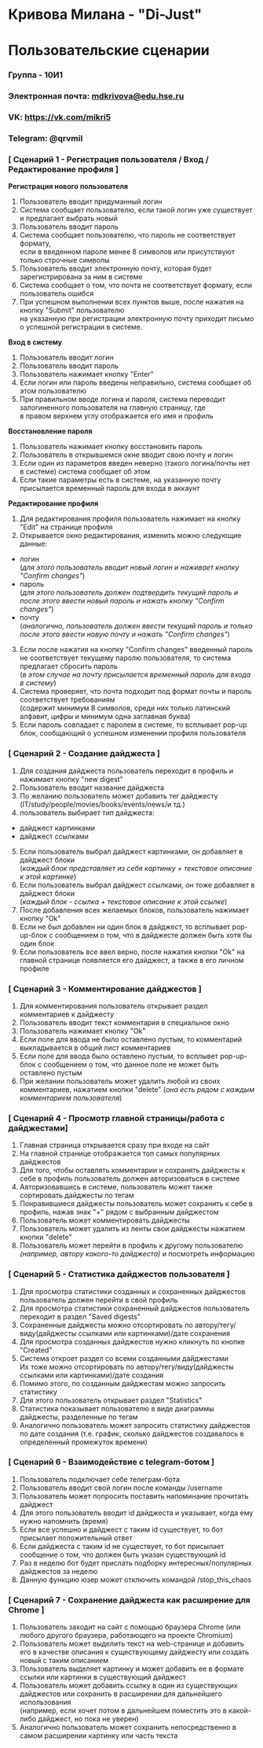 # Кривова Милана - "Di-Just"  
# Пользовательские сценарии  
### Группа - 10И1  
### Электронная почта: mdkrivova@edu.hse.ru  
### VK: https://vk.com/mikri5  
### Telegram: @qrvmil  

### [ Сценарий 1 - Регистрация пользователя / Вход / Редактирование профиля  ]  
**Регистрация нового пользователя**  
1. Пользователь вводит придуманный логин
2. Система сообщает пользователю, если такой логин уже существует и предлагает выбрать новый
3. Пользователь вводит пароль
4. Система сообщает пользователю, что пароль не соответствует формату,  
если в введенном пароле менее 8 символов или присутствуют только строчные символы
5. Пользователь вводит электронную почту, которая будет зарегистрирована за ним в системе  
6. Система сообщает о том, что почта не соответствует формату, если пользователь ошибся
7. При успешном выполнении всех пунктов выше, после нажатия на кнопку "Submit" пользователю  
на указанную при регистрации электронную почту приходит письмо о успешной регистрации в системе.  

**Вход в систему**  
1. Пользователь вводит логин
2. Пользователь вводит пароль
3. Пользователь нажимает кнопку "Enter"
4. Если логин или пароль введены неправильно, система сообщает об этом пользователю
5. При правильном вводе логина и пароля, система переводит залогиненного пользователя на главную страницу, где  
в правом верхнем углу отображается его имя и профиль  

**Восстановление пароля**  
1. Пользователь нажимает кнопку восстановить пароль  
2. Пользователь в открывшемся окне вводит свою почту и логин  
3. Если один из параметров введен неверно (такого логина/почты нет в системе) система сообщает об этом  
4. Если такие параметры есть в системе, на указанную почту присылается временный пароль для входа в аккаунт  

**Редактирование профиля**
1. Для редактирования профиля пользователь нажимает на кнопку "Edit" на странице профиля  
2. Открывается окно редактирования, изменить можно следующие данные:  
- логин  
(*для этого пользователь вводит новый логин и наживает кнопку "Confirm changes"*)  
- пароль  
(*для этого пользователь должен подтвердить текущий пароль и после этого ввести новый пароль и нажать кнопку "Confirm changes"*)  
- почту  
(*аналогично, пользователь должен ввести текущий пароль и только после этого ввести новую почту и нажать "Confirm changes"*)  
3. Если после нажатия на кнопку "Confirm changes" введенный пароль не соответствует текущему паролю пользователя, то система предлагает сбросить пароль  
(*в этом случае на почту присылается временный пароль для входа в систему*)  
4. Система проверяет, что почта подходит под формат почты и пароль соответствует требованиям  
(содержит минимум 8 символов, среди них только латинский алфавит, цифры и минимум одна заглавная буква)  
5. Если пароль совпадает с паролем в системе, то всплывает pop-up блок, сообщающий о успешном изменении профиля пользователя  

### [ Сценарий 2 - Создание дайджеста ]
1. Для создания дайджеста пользователь переходит в профиль и нажимает кнопку "new digest"  
2. Пользователь вводит название дайджеста  
3. По желанию пользователь может добавить тег дайджесту (IT/study/people/movies/books/events/news/и тд.)  
4. пользователь выбирает тип дайджеста:  
- дайджест картинками  
- дайджест ссылками  
5. Если пользователь выбрал дайджест картинками, он добавляет в дайджест блоки  
(*каждый блок представляет из себя картинку + текстовое описание к этой картинке*)  
6. Если пользователь выбрал дайджест ссылками, он тоже добавляет в дайджест блоки  
(*каждый блок - ссылка + текстовое описание к этой ссылке*)  
7. После добавления всех желаемых блоков, пользователь нажимает кнопку "Ok"  
8. Если не был добавлен ни один блок в дайджест, то всплывает pop-up-блок с сообщением о том, что в дайджесте должен быть хотя бы один блок  
9. Если пользователь все ввел верно, после нажатия кнопки "Ok" на главной странице появляется его дайджест, а также в его личном профиле  

### [ Сценарий 3 - Комментирование дайджестов ]
1. Для комментирования пользователь открывает раздел комментариев к дайджесту  
2. Пользователь вводит текст комментария в специальное окно  
3. Пользователь нажимает кнопку "Ok"
4. Если поле для ввода не было оставлено пустым, то комментарий выкладывается в общий лист комментариев  
5. Если поле для ввода было оставлено пустым, то всплывет pop-up-блок с сообщением о том, что данное поле не может быть оставлено пустым  
6. При желании пользователь может удалить любой из своих комментариев, нажатием кнопки "delete" (*она есть рядом с каждым комментарием пользователя*)  

### [ Сценарий 4 - Просмотр главной страницы/работа с дайджестами]  
1. Главная страница открывается сразу при входе на сайт  
2. На главной странице отображается топ самых популярных дайджестов  
3. Для того, чтобы оставлять комментарии и сохранять дайджесты к себе в профиль пользователь должен авторизоваться в системе  
4. Авторизовавшись в системе, пользователь может также сортировать дайджесты по тегам  
5. Понравившиеся дайджесты пользователь может сохранить к себе в профиль, нажав знак "+" рядом с выбранным дайджестом  
6. Пользователь может комментировать дайджесты  
7. Пользователь может удалить из ленты свои дайджесты нажатием кнопки "delete"  
8. Пользователь может перейти в профиль к другому пользователю *(например, автору какого-то дайджеста)* и посмотреть информацию  

### [ Сценарий 5 - Статистика дайджестов пользователя ]
1. Для просмотра статистики созданных и сохраненных дайджестов пользователь должен перейти в свой профиль  
2. Для просмотра статистики сохраненный дайджестов пользователь переходит в раздел "Saved digests"  
3. Сохраненные дайджесты можно отсортировать по автору/тегу/виду(дайджесты ссылками или картинками)/дате сохранения  
4. Для просмотра созданных дайджестов нужно кликнуть по кнопке "Created"  
5. Система откроет раздел со всеми созданными дайджестами  
Их тоже можно отсортировать по автору/тегу/виду(дайджесты ссылками или картинками)/дате создания  
6. Помимо этого, по созданным дайджестам можно запросить статистику
7. Для этого пользователь открывает раздел "Statistics"  
8. Статистика показывает пользователю в виде диаграммы дайджесты, разделенные по тегам  
9. Аналогично пользователь может запросить статистику дайджестов по дате создания (т.е. график, сколько дайджестов создавалось в определенный промежуток времени)  

### [ Сценарий 6 - Взаимодействие с telegram-ботом ]  
1. Пользователь подключает себе телеграм-бота  
2. Пользователь вводит свой логин после команды /username  
3. Пользователь может попросить поставить напоминание прочитать дайджест
4. Для этого пользователь вводит id дайджеста и указывает, когда ему нужно напомнить (время)  
5. Если все успешно и дайджест с таким id существует, то бот присылает положительный ответ  
6. Если дайджеста с таким id не существует, то бот присылает сообщение о том, что должен быть указан существующий id  
7. Раз в неделю бот будет прислать подборку интересных/популярных дайджестов за неделю  
8. Данную функцию юзер может отключить командой /stop_this_chaos  

### [ Сценарий 7 - Сохранение дайджеста как расширение для Chrome ]  
1. Пользователь заходит на сайт с помощью браузера Chrome (или любого другого браузера, работающего на проекте Chromium)  
2. Пользователь может выделить текст на web-странице и добавить его в качестве описания к существующему дайджесту или создать новый с таким описанием  
3. Пользователь выделяет картинку и может добавить ее в формате ссылки или картинки в существующий дайджест  
4. Пользователь может добавить ссылку в один из существующих дайджестов или сохранить в расширении для дальнейшего использования  
(например, если хочет потом в дальнейшем поместить это в какой-либо дайджест, но пока не уверен)  
5. Аналогично пользователь может сохранить непосредственно в самом расширении картинку или часть текста  











